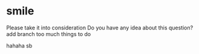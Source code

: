 # smile
Please take it into consideration
Do you have any idea about this question?
add branch
too much things to do

hahaha  sb
